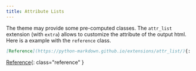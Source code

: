 ```yaml
---
title: Attribute Lists
---
```


The theme may provide some pre-computed classes. The `attr_list` extension (with `extra`) allows to customize the attribute of the output html. Here is a example with the `reference` class.

```md
[Reference](https://python-markdown.github.io/extensions/attr_list/){: class="reference" }
```


[Reference](https://python-markdown.github.io/extensions/attr_list/){: class="reference" }
